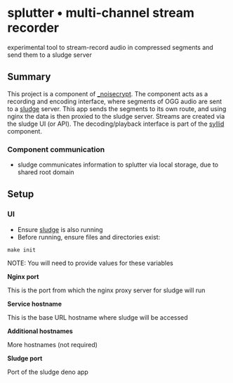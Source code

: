 # splutter &bull; multi-channel stream recorder

experimental tool to stream-record audio in compressed segments and send them to a sludge server

## Summary

This project is a component of [\_noisecrypt](low.show/noisecrypt/). The component acts as a recording and encoding interface, where segments of OGG audio are sent to a [sludge](https://github.com/lowshow/sludge) server. This app sends the segments to its own route, and using nginx the data is then proxied to the sludge server. Streams are created via the sludge UI (or API). The decoding/playback interface is part of the [syllid](https://github.com/lowshow/syllid) component.

### Component communication

-   sludge communicates information to splutter via local storage, due to shared root domain

## Setup

### UI

-   Ensure [sludge](github.com/lowshow/sludge) is also running
-   Before running, ensure files and directories exist:

```shell
make init
```

NOTE: You will need to provide values for these variables

**Nginx port**

This is the port from which the nginx proxy server for sludge will run

**Service hostname**

This is the base URL hostname where sludge will be accessed

**Additional hostnames**

More hostnames (not required)

**Sludge port**

Port of the sludge deno app

